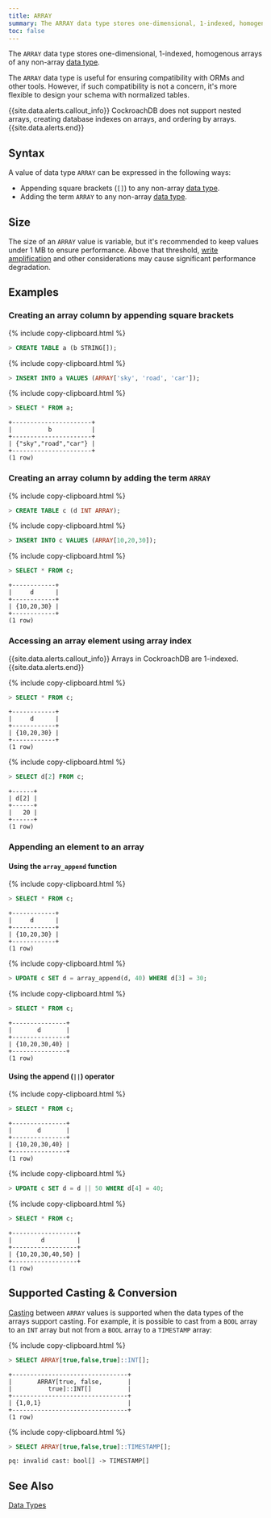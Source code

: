 ```yaml
---
title: ARRAY
summary: The ARRAY data type stores one-dimensional, 1-indexed, homogenous arrays of any non-array data types.
toc: false
---
```


The `ARRAY` data type stores one-dimensional, 1-indexed, homogenous arrays of any non-array [data type](data-types.html).

The `ARRAY` data type is useful for ensuring compatibility with ORMs and other tools. However, if such compatibility is not a concern, it's more flexible to design your schema with normalized tables.

<div id="toc"></div>

{{site.data.alerts.callout_info}} CockroachDB does not support nested arrays, creating database indexes on arrays, and ordering by arrays.{{site.data.alerts.end}}

## Syntax

A value of data type `ARRAY` can be expressed in the following ways:


- Appending square brackets (`[]`) to any non-array [data type](data-types.html).
- Adding the term `ARRAY` to any non-array [data type](data-types.html).

## Size

The size of an `ARRAY` value is variable, but it's recommended to keep values under 1 MB to ensure performance. Above that threshold, [write amplification](https://en.wikipedia.org/wiki/Write_amplification) and other considerations may cause significant performance degradation.  

## Examples

### Creating an array column by appending square brackets

{% include copy-clipboard.html %}
~~~ sql
> CREATE TABLE a (b STRING[]);
~~~

{% include copy-clipboard.html %}
~~~ sql
> INSERT INTO a VALUES (ARRAY['sky', 'road', 'car']);
~~~

{% include copy-clipboard.html %}
~~~ sql
> SELECT * FROM a;
~~~

~~~
+----------------------+
|          b           |
+----------------------+
| {"sky","road","car"} |
+----------------------+
(1 row)
~~~

### Creating an array column by adding the term `ARRAY`

{% include copy-clipboard.html %}
~~~ sql
> CREATE TABLE c (d INT ARRAY);
~~~

{% include copy-clipboard.html %}
~~~ sql
> INSERT INTO c VALUES (ARRAY[10,20,30]);
~~~

{% include copy-clipboard.html %}
~~~ sql
> SELECT * FROM c;
~~~

~~~
+------------+
|     d      |
+------------+
| {10,20,30} |
+------------+
(1 row)
~~~

### Accessing an array element using array index
{{site.data.alerts.callout_info}} Arrays in CockroachDB are 1-indexed. {{site.data.alerts.end}}

{% include copy-clipboard.html %}
~~~ sql
> SELECT * FROM c;
~~~

~~~
+------------+
|     d      |
+------------+
| {10,20,30} |
+------------+
(1 row)
~~~

{% include copy-clipboard.html %}
~~~ sql
> SELECT d[2] FROM c;
~~~

~~~
+------+
| d[2] |
+------+
|   20 |
+------+
(1 row)
~~~

### Appending an element to an array

#### Using the `array_append` function

{% include copy-clipboard.html %}
~~~ sql
> SELECT * FROM c;
~~~

~~~
+------------+
|     d      |
+------------+
| {10,20,30} |
+------------+
(1 row)
~~~

{% include copy-clipboard.html %}
~~~ sql
> UPDATE c SET d = array_append(d, 40) WHERE d[3] = 30;
~~~

{% include copy-clipboard.html %}
~~~ sql
> SELECT * FROM c;
~~~

~~~
+---------------+
|       d       |
+---------------+
| {10,20,30,40} |
+---------------+
(1 row)
~~~

#### Using the append (`||`) operator

{% include copy-clipboard.html %}
~~~ sql
> SELECT * FROM c;
~~~

~~~
+---------------+
|       d       |
+---------------+
| {10,20,30,40} |
+---------------+
(1 row)
~~~

{% include copy-clipboard.html %}
~~~ sql
> UPDATE c SET d = d || 50 WHERE d[4] = 40;
~~~

{% include copy-clipboard.html %}
~~~ sql
> SELECT * FROM c;
~~~

~~~
+------------------+
|        d         |
+------------------+
| {10,20,30,40,50} |
+------------------+
(1 row)
~~~

## Supported Casting & Conversion

[Casting](data-types.html#data-type-conversions-casts) between `ARRAY` values is supported when the data types of the arrays support casting. For example, it is possible to cast from a `BOOL` array to an `INT` array but not from a `BOOL` array to a `TIMESTAMP` array:

{% include copy-clipboard.html %}
~~~ sql
> SELECT ARRAY[true,false,true]::INT[];
~~~

~~~
+--------------------------------+
|       ARRAY[true, false,       |
|          true]::INT[]          |
+--------------------------------+
| {1,0,1}                        |
+--------------------------------+
(1 row)
~~~

{% include copy-clipboard.html %}
~~~ sql
> SELECT ARRAY[true,false,true]::TIMESTAMP[];
~~~

~~~
pq: invalid cast: bool[] -> TIMESTAMP[]
~~~

## See Also

[Data Types](data-types.html)
